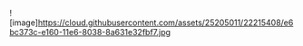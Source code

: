 ![image]https://cloud.githubusercontent.com/assets/25205011/22215408/e6bc373c-e160-11e6-8038-8a631e32fbf7.jpg
